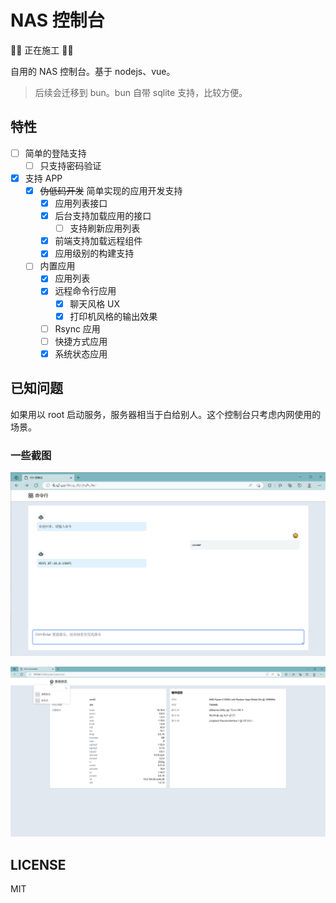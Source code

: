 # NAS 控制台

🚧🚧 正在施工 🚧🚧

自用的 NAS 控制台。基于 nodejs、vue。

> 后续会迁移到 bun。bun 自带 sqlite 支持，比较方便。

## 特性

- [ ] 简单的登陆支持
  - [ ] 只支持密码验证
- [x] 支持 APP
  - [x] ~~伪低码开发~~ 简单实现的应用开发支持
    - [x] 应用列表接口
    - [x] 后台支持加载应用的接口
      - [ ] 支持刷新应用列表
    - [x] 前端支持加载远程组件
    - [x] 应用级别的构建支持
  - [ ] 内置应用
    - [x] 应用列表
    - [x] 远程命令行应用
      - [x] 聊天风格 UX
      - [x] 打印机风格的输出效果
    - [ ] Rsync 应用
    - [ ] 快捷方式应用
    - [x] 系统状态应用

## 已知问题

如果用以 root 启动服务，服务器相当于白给别人。这个控制台只考虑内网使用的场景。

### 一些截图

<p align="center">
  <img width="800" src="./screen.png"/>
</p>

<p align="center">
  <img width="800" src="./screen-1.png"/>
</p>

## LICENSE

MIT
